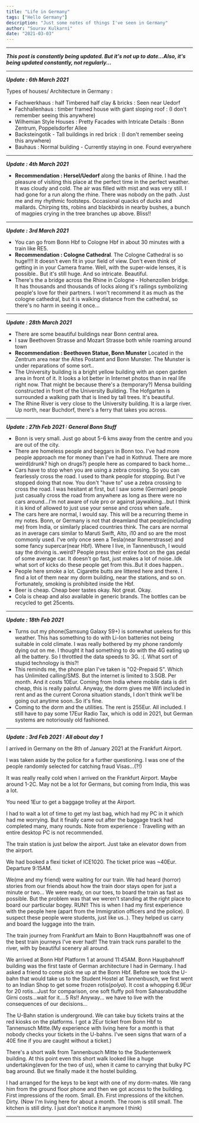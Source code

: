 ```yaml
---
title: "Life in Germany"
tags: ["Hello Germany"]
description: "Just some notes of things I've seen in Germany"
author: "Sourav Kulkarni"
date: "2021-03-03"
---
```

---
***This post is constantly being updated. But it's not up to date...Also, it's being updated constantly, not regularly...***

---

***Update : 6th March 2021***

Types of houses/ Architecture in Germany : 
- Fachwerkhaus : half Timbered half clay & bricks : Seen near Uedorf
- Fachhallenhaus : timber framed house with giant sloping roof : (I don't remember seeing this anywhere)
- Wilhemian Style Houses : Pretty Facades with Intricate Details : Bonn Zentrum, Poppelsdorfer Allee
- Backsteingotik - Tall buildings in red brick : (I don't remember seeing this anywhere)
- Bauhaus : Normal building - Currently staying in one. Found everywhere

---

***Update : 4th March 2021***

- **Recommendation : Hersel/Uedorf** along the banks of Rhine. I had the pleasure of visiting this place at the perfect time in the perfect weather. It was cloudy and cold. The air was filled with mist and was very still. I had gone for a run along the rhine. There was nobody on the path. Just me and my rhythmic footsteps. Occasional quacks of ducks and mallards. Chirping tits, robins and blackbirds in nearby bushes, a bunch of magpies crying in the tree branches up above. Bliss!! 

---

***Update : 3rd March 2021***

- You can go from Bonn Hbf to Cologne Hbf in about 30 minutes with a train like RE5.
- **Recommendation : Cologne Cathedral**. The Cologne Cathedral is so huge!!!! It doesn't even fit in your field of view. Don't even think of getting in in your Camera frame. Well, with the super-wide lenses, it is possible.. But it's still huge. And so intricate. Beautiful.
- There's the a bridge across the Rhine in Cologne - Hohenzollen bridge. It has thousands and thousands of locks along it's railings symbolizing people's love for their partners. I won't recommend it as much as the cologne cathedral, but it is walking distance from the cathedral, so there's no harm in seeing it once...

---

***Update : 28th March 2021***
- There are some beautiful buildings near Bonn central area. 
- I saw Beethoven Strasse and Mozart Strasse both while roaming around town
- **Recommendation : Beethoven Statue, Bonn Munster** Located in the Zentrum area near the Altes Postamt and Bonn Munster. The Munster is under reparations of some sort..
- The University building is a bright yellow building with an open garden area in front of it. It looks a lot better in Internet photos than in real life right now. That might be because there's a (temporary?)
Mensa building constructed in front of the University Building. The Hofgarten is surrounded a walking path that is lined by tall trees. It's beautiful.
- The Rhine River is very close to the University building. It is a large river. Up north, near Buchdorf, there's a ferry that takes you across.

---

***Update : 27th Feb 2021 : General Bonn Stuff***

- Bonn is very small. Just go about 5-6 kms away from the centre and you are out of the city.
- There are homeless people and beggars in Bonn too. I've had more people approach me for money than I've had in Kothrud. There are more weird(drunk? high on drugs?) people here as compared to back home...
- Cars have to stop when you are using a zebra crossing. So you can fearlessly cross the road. I used to thank people for stopping. But I've stopped doing that now. You don't "have to" use a zebra crossing to cross the road. I was hesitant at first, but I saw some (German) people just casually cross the road from anywhere as long as there were no cars around...I'm not aware of rule pro or against jaywalking...but I think it is kind of allowed to just use your sense and cross when safe..
- The cars here are normal, I would say. This will be a recurring theme in my notes. Bonn, or Germany is not that dreamland that people(including me) from India, or similarly placed countries think. The cars are normal as in average cars similar to Maruti Swift, Alto, i10 and so are the most commonly used. I've only once seen a Tesla(near Romerstrasse) and some fancy supercar(near Hbf). Where I live, in Tannenbusch, I would say the driving is..weird? People press their entire foot on the gas pedal of some average car. It doesn't go fast, just makes a lot of noise..Idk what sort of kicks do these people get from this..But it does happen.. 
- People here smoke a lot. Cigarette butts are littered here and there. I find a lot of them near my dorm building, near the stations, and so on. Fortunately, smoking is prohibited inside the Hbf.
- Beer is cheap. Cheap beer tastes okay. Not great. Okay. 
- Cola is cheap and also available in generic brands. The bottles can be recycled to get 25cents.

---

***Update : 18th Feb 2021***

- Turns out my phone(Samsung Galaxy S9+) is somewhat useless for this weather. This has something to do with Li-Ion batteries not being suitable in cold climate. I was really bothered by my phone randomly dying out on me. I thought it had something to do with the 4G eating up all the battery. So I throttled the data speeds to 3G. :(. What sort of stupid technology is this?!
- This reminds me, the phone plan I've taken is "O2-Prepaid S". Which has Unlimited calling/SMS. But the internet is limited to 3.5GB. Per month. And it costs 10Eur. Coming from India where mobile data is dirt cheap, this is really painful. Anyway, the dorm gives me Wifi included in rent and as the current Corona situation stands, I don't think we'll be going out anytime soon..So it's fine.
- Coming to the dorm and the utilities. The rent is 255Eur. All included. I still have to pay some 17Eur Radio Tax, which is odd in 2021, but German systems are notoriously old fashioned.

---

***Update : 3rd Feb 2021 : All about day 1***

I arrived in Germany on the 8th of January 2021 at the Frankfurt Airport.

I was taken aside by the police for a further questioning. I was one of the people randomly selected for catching fraud Visas...(?!)

It was really really cold when I arrived on the Frankfurt Airport. Maybe around 1-2C. May not be a lot for Germans, but coming from India, this was a lot.

You need 1Eur to get a baggage trolley at the Airport.

I had to wait a lot of time to get my last bag, which had my PC in it which had me worrying. But it finally came out after the baggage track had completed many, many rounds. Note from experience : Travelling with an entire desktop PC is not recommended.

The train station is just below the airport. Just take an elevator down from the airport.

We had booked a flexi ticket of ICE1020. The ticket price was ~40Eur. Departure 9:15AM.

We(me and my friend) were waiting for our train. We had heard (horror) stories from our friends about how the train door stays open for just a minute or two... We were ready, on our toes, to board the train as fast as possible. But the problem was that we weren't standing at the right place to board our particular bogey. RUN!! This is when I had my first experience with the people here (apart from the Immigration officers and the police). (I suspect these people were students, just like us..). They helped us carry and board the luggage into the train. 

The train journey from Frankfurt am Main to Bonn Hauptbahnoff was one of the best train journeys I've ever had!! The train track runs parallel to the river, with by beautiful scenery all around. 

We arrived at Bonn Hbf Platform 1 at around 11:45AM. Bonn Haupbahnoff building was the first taste of German architecture I had in Germany. I had asked a friend to come pick me up at the Bonn Hbf. Before we took the U-bahn that would take us to the Student Hostel at Tannenbusch, we first went to an Indian Shop to get some frozen rotis(*polya*). It cost a whopping 6.9Eur for 20 rotis...Just for comparison, one soft fluffy poli from Sahasrabuddhe Girni costs...wait for it....5 Rs!! Anyway... we have to live with the consequences of our decisions...

The U-Bahn station is underground. We can take buy tickets trains at the red kiosks on the platforms. I got a 2Eur ticket from Bonn Hbf to Tannenusch Mitte.(My experience with living here for a month is that nobody checks your tickets in the U-bahns. I've seen signs that warn of a 40E fine if you are caught without a ticket.)

There's a short walk from Tannenbusch Mitte to the Studentenwerk building. At this point even this short walk looked like a huge undertaking(even for the two of us), when it came to carrying that bulky PC bag around. But we finally made it the hostel building.

I had arranged for the keys to be kept with one of my dorm-mates. We rang him from the ground floor phone and then we got access to the building. First impressions of the room. Small. Eh. First impressions of the kitchen. Dirty. (Now I'm living here for about a month. The room is still small. The kitchen is still dirty. I just don't notice it anymore I think)

---




